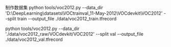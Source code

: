 制作数据集
python tools/voc2012.py --data_dir 'D:\DeepLearning\datasets\VOCtrainval_11-May-2012\VOCdevkit\VOC2012' --split train --output_file ./data/voc2012_train.tfrecord

python tools/voc2012.py --data_dir './data/voc2012_raw/VOCdevkit/VOC2012' --split val --output_file ./data/voc2012_val.tfrecord
